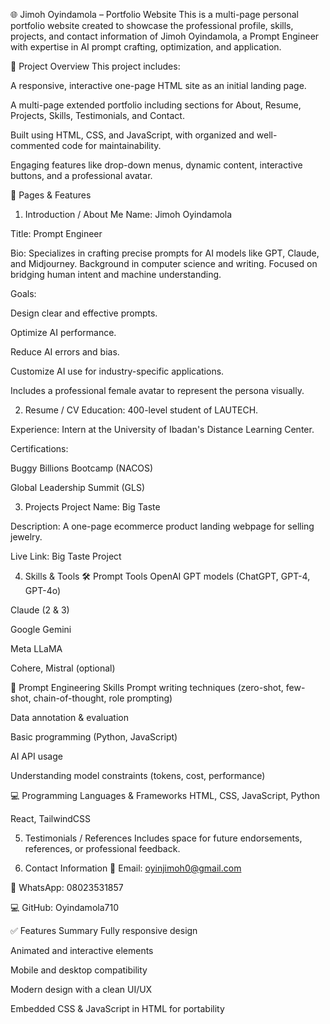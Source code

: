 🌐 Jimoh Oyindamola – Portfolio Website
This is a multi-page personal portfolio website created to showcase the professional profile, skills, projects, and contact information of Jimoh Oyindamola, a Prompt Engineer with expertise in AI prompt crafting, optimization, and application.

📄 Project Overview
This project includes:

A responsive, interactive one-page HTML site as an initial landing page.

A multi-page extended portfolio including sections for About, Resume, Projects, Skills, Testimonials, and Contact.

Built using HTML, CSS, and JavaScript, with organized and well-commented code for maintainability.

Engaging features like drop-down menus, dynamic content, interactive buttons, and a professional avatar.

🧩 Pages & Features
1. Introduction / About Me
Name: Jimoh Oyindamola

Title: Prompt Engineer

Bio: Specializes in crafting precise prompts for AI models like GPT, Claude, and Midjourney. Background in computer science and writing. Focused on bridging human intent and machine understanding.

Goals:

Design clear and effective prompts.

Optimize AI performance.

Reduce AI errors and bias.

Customize AI use for industry-specific applications.

Includes a professional female avatar to represent the persona visually.

2. Resume / CV
Education: 400-level student of LAUTECH.

Experience: Intern at the University of Ibadan's Distance Learning Center.

Certifications:

Buggy Billions Bootcamp (NACOS)

Global Leadership Summit (GLS)

3. Projects
Project Name: Big Taste

Description: A one-page ecommerce product landing webpage for selling jewelry.

Live Link: Big Taste Project

4. Skills & Tools
🛠 Prompt Tools
OpenAI GPT models (ChatGPT, GPT-4, GPT-4o)

Claude (2 & 3)

Google Gemini

Meta LLaMA

Cohere, Mistral (optional)

📘 Prompt Engineering Skills
Prompt writing techniques (zero-shot, few-shot, chain-of-thought, role prompting)

Data annotation & evaluation

Basic programming (Python, JavaScript)

AI API usage

Understanding model constraints (tokens, cost, performance)

💻 Programming Languages & Frameworks
HTML, CSS, JavaScript, Python

React, TailwindCSS

5. Testimonials / References
Includes space for future endorsements, references, or professional feedback.

6. Contact Information
📧 Email: oyinjimoh0@gmail.com

📱 WhatsApp: 08023531857

💻 GitHub: Oyindamola710

✅ Features Summary
Fully responsive design

Animated and interactive elements

Mobile and desktop compatibility

Modern design with a clean UI/UX

Embedded CSS & JavaScript in HTML for portability

